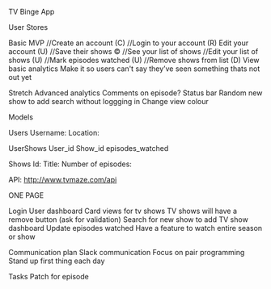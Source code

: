 TV Binge App

User Stores

Basic MVP 
//Create an account (C)
//Login to your account (R)
Edit your account (U)
//Save their shows ©
//See your list of shows
//Edit your list of shows (U)
//Mark episodes watched (U)
//Remove shows from list (D)
View basic analytics
Make it so users can't say they’ve seen something thats not out yet

Stretch
Advanced analytics
Comments on episode?
Status bar 
Random new show to add
search without loggging in 
Change view colour

Models

Users
Username:
Location:

UserShows
User_id
Show_id
episodes_watched

Shows
Id:
Title: 
Number of episodes:

API: http://www.tvmaze.com/api

ONE PAGE

Login
User dashboard
Card views for tv shows
TV shows will have a remove button (ask for validation)
Search for new show to add
TV show dashboard
Update episodes watched
Have a feature to watch entire season or show

Communication plan
Slack communication 
Focus on pair programming 
Stand up first thing each day

Tasks 
Patch for episode